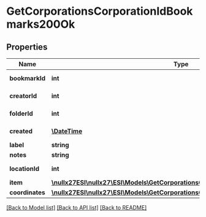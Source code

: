 # GetCorporationsCorporationIdBookmarks200Ok

## Properties
Name | Type | Description | Notes
------------ | ------------- | ------------- | -------------
**bookmarkId** | **int** | bookmark_id integer | 
**creatorId** | **int** | creator_id integer | 
**folderId** | **int** | folder_id integer | [optional] 
**created** | [**\DateTime**](\DateTime.md) | created string | 
**label** | **string** | label string | 
**notes** | **string** | notes string | 
**locationId** | **int** | location_id integer | 
**item** | [**\nullx27ESI\nullx27\ESI\Models\GetCorporationsCorporationIdBookmarksItem**](GetCorporationsCorporationIdBookmarksItem.md) |  | [optional] 
**coordinates** | [**\nullx27ESI\nullx27\ESI\Models\GetCorporationsCorporationIdBookmarksCoordinates**](GetCorporationsCorporationIdBookmarksCoordinates.md) |  | [optional] 

[[Back to Model list]](../README.md#documentation-for-models) [[Back to API list]](../README.md#documentation-for-api-endpoints) [[Back to README]](../README.md)


